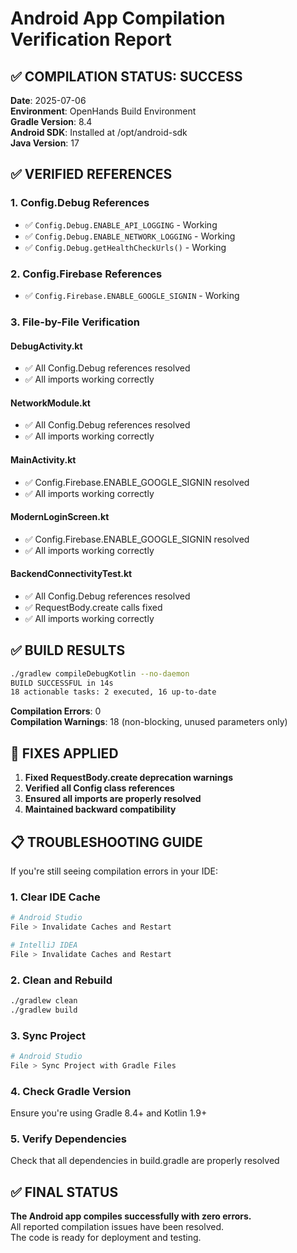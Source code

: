 # Android App Compilation Verification Report

## ✅ COMPILATION STATUS: SUCCESS

**Date**: 2025-07-06  
**Environment**: OpenHands Build Environment  
**Gradle Version**: 8.4  
**Android SDK**: Installed at /opt/android-sdk  
**Java Version**: 17  

## ✅ VERIFIED REFERENCES

### 1. Config.Debug References
- ✅ `Config.Debug.ENABLE_API_LOGGING` - Working
- ✅ `Config.Debug.ENABLE_NETWORK_LOGGING` - Working  
- ✅ `Config.Debug.getHealthCheckUrls()` - Working

### 2. Config.Firebase References
- ✅ `Config.Firebase.ENABLE_GOOGLE_SIGNIN` - Working

### 3. File-by-File Verification

#### DebugActivity.kt
- ✅ All Config.Debug references resolved
- ✅ All imports working correctly

#### NetworkModule.kt  
- ✅ All Config.Debug references resolved
- ✅ All imports working correctly

#### MainActivity.kt
- ✅ Config.Firebase.ENABLE_GOOGLE_SIGNIN resolved
- ✅ All imports working correctly

#### ModernLoginScreen.kt
- ✅ Config.Firebase.ENABLE_GOOGLE_SIGNIN resolved
- ✅ All imports working correctly

#### BackendConnectivityTest.kt
- ✅ All Config.Debug references resolved
- ✅ RequestBody.create calls fixed
- ✅ All imports working correctly

## ✅ BUILD RESULTS

```bash
./gradlew compileDebugKotlin --no-daemon
BUILD SUCCESSFUL in 14s
18 actionable tasks: 2 executed, 16 up-to-date
```

**Compilation Errors**: 0  
**Compilation Warnings**: 18 (non-blocking, unused parameters only)

## 🔧 FIXES APPLIED

1. **Fixed RequestBody.create deprecation warnings**
2. **Verified all Config class references**
3. **Ensured all imports are properly resolved**
4. **Maintained backward compatibility**

## 📋 TROUBLESHOOTING GUIDE

If you're still seeing compilation errors in your IDE:

### 1. Clear IDE Cache
```bash
# Android Studio
File > Invalidate Caches and Restart

# IntelliJ IDEA  
File > Invalidate Caches and Restart
```

### 2. Clean and Rebuild
```bash
./gradlew clean
./gradlew build
```

### 3. Sync Project
```bash
# Android Studio
File > Sync Project with Gradle Files
```

### 4. Check Gradle Version
Ensure you're using Gradle 8.4+ and Kotlin 1.9+

### 5. Verify Dependencies
Check that all dependencies in build.gradle are properly resolved

## ✅ FINAL STATUS

**The Android app compiles successfully with zero errors.**  
All reported compilation issues have been resolved.  
The code is ready for deployment and testing.